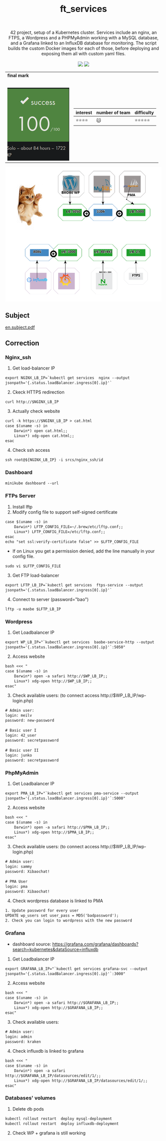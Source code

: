 <h1 align="center">
   <b font size="15" face="arial" ><br><br>ft_services</font></b></h1>
  <p align="center">
42 project, setup of a Kubernetes cluster. Services include an nginx, an FTPS, a Wordpress and a PHPMyAdmin working with a MySQL database, and a Grafana linked to an InfluxDB database for monitoring. The script builds the custom Docker images for each of those, before deploying and exposing them all with custom yaml files.
<br>
<br>
<img src="https://img.shields.io/badge/kubernetes-007ACC?style=for-the-badge&logo=kubernetes&logoColor=white">
<img src="https://img.shields.io/badge/docker-007ACC?style=for-the-badge&logo=docker&logoColor=white">
</p>
  <table align="center">
<td>
 <b face="arial" >final mark<br><br></font></b></p>
 <img src="https://github.com/xibaochat/ft_server/blob/master/ft_server_final_mark.png">
 

</td>

<td>

| interest                     | number of team          | difficulty                      |
| ---------------------------- | ----------              | ----------                      |
|    :star::star::star::star: | :cat: |  :star::star::star::star::star: |

</td>
</tr>
</table>




![Infrastructure schema](https://github.com/xibaochat/ft_services/blob/master/ft_services.png)

## Subject 
[en.subject.pdf](https://github.com/xibaochat/ft_services/blob/master/ft_services_subject.pdf)

## Correction

### Nginx_ssh

1. Get load-balancer IP
```
export NGINX_LB_IP=`kubectl get services  nginx --output jsonpath='{.status.loadBalancer.ingress[0].ip}'`
```
2. Ckeck HTTPS redirection
```
curl http://$NGINX_LB_IP
```
3. Actually check website
```
curl -k https://$NGINX_LB_IP > cat.html
case $(uname -s) in
	Darwin*) open cat.html;;
	Linux*) xdg-open cat.html;;
esac
```
4. Check ssh access
```
ssh root@${NGINX_LB_IP} -i srcs/nginx_ssh/id
```

### Dashboard
```
minikube dashboard --url
```

### FTPs Server

1. Install lftp
2. Modify config file to support self-signed certificate
```
case $(uname -s) in
	Darwin*) LFTP_CONFIG_FILE=~/.brew/etc/lftp.conf;;
	Linux*) LFTP_CONFIG_FILE=/etc/lftp.conf;;
esac
echo "set ssl:verify-certificate false" >> $LFTP_CONFIG_FILE
```

* If on Linux you get a permission denied, add the line manually in your config file.
```
sudo vi $LFTP_CONFIG_FILE
```

3. Get FTP load-balancer
```
export LFTP_LB_IP=`kubectl get services  ftps-service --output jsonpath='{.status.loadBalancer.ingress[0].ip}'`
```
4. Connect to server (password="bao")
```
lftp -u maobe $LFTP_LB_IP
```

### Wordpress

1. Get Loadbalancer IP
```
export WP_LB_IP="`kubectl get services  baobe-service-http --output jsonpath='{.status.loadBalancer.ingress[0].ip}'`:5050"
```
2. Access website
```
bash <<< "
case $(uname -s) in
    Darwin*) open -a safari http://$WP_LB_IP;;
    Linux*) xdg-open http://$WP_LB_IP;;
esac"
```
3. Check available users: (to connect access http://$WP_LB_IP/wp-login.php)
```
# Admin user:
login: meilv
password: new-password

# Basic user I
login: 42_user
password: secretpassword

# Basic user II
login: junko
password: secretpassword
```

### PhpMyAdmin
1. Get Loadbalancer IP
```
export PMA_LB_IP="`kubectl get services pma-service --output jsonpath='{.status.loadBalancer.ingress[0].ip}'`:5000"
```
2. Access website
```
bash <<< "
case $(uname -s) in
    Darwin*) open -a safari http://$PMA_LB_IP;;
    Linux*) xdg-open http://$PMA_LB_IP;;
esac"
```
3. Check available users: (to connect access http://$WP_LB_IP/wp-login.php)
```
# Admin user:
login: sammy
password: Xibaochat!

# PMA User
login: pma
password: Xibaochat!

```
4. Check wordpress database is linked to PMA
```
1. Update password for every user
UPDATE wp_users set user_pass = MD5('badpassword');
2. Check you can login to wordpress with the new password
```


### Grafana

* dashboard source: https://grafana.com/grafana/dashboards?search=kubernetes&dataSource=influxdb

1. Get Loadbalancer IP
```
export GRAFANA_LB_IP="`kubectl get services grafana-svc --output jsonpath='{.status.loadBalancer.ingress[0].ip}'`:3000"
```
2. Access website
```
bash <<< "
case $(uname -s) in
    Darwin*) open -a safari http://$GRAFANA_LB_IP;;
    Linux*) xdg-open http://$GRAFANA_LB_IP;;
esac"
```
3. Check available users:
```
# Admin user:
login: admin
password: kraken
```
4. Check influxdb is linked to grafana
```
bash <<< "
case $(uname -s) in
    Darwin*) open -a safari http://$GRAFANA_LB_IP/datasources/edit/1/;;
    Linux*) xdg-open http://$GRAFANA_LB_IP/datasources/edit/1/;;
esac"
```

### Databases' volumes

1. Delete db pods
```
kubectl rollout restart  deploy mysql-deployment
kubectl rollout restart  deploy influxdb-deployment
```
2. Check WP + grafana is still working
